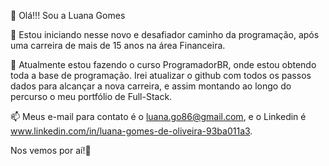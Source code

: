 👋 Olá!!! Sou a Luana Gomes

👀 Estou iniciando nesse novo e desafiador caminho da programação, após uma carreira de mais de 15 anos na área Financeira.

🌱 Atualmente estou fazendo o curso ProgramadorBR, onde estou obtendo toda a base de programação.
Irei atualizar o github com todos os passos dados para alcançar a nova carreira, e assim montando ao longo do percurso o meu portfólio de Full-Stack.

📫 Meus e-mail para contato é o luana.go86@gmail.com, e o Linkedin é www.linkedin.com/in/luana-gomes-de-oliveira-93ba011a3.

Nos vemos por aí!👋


